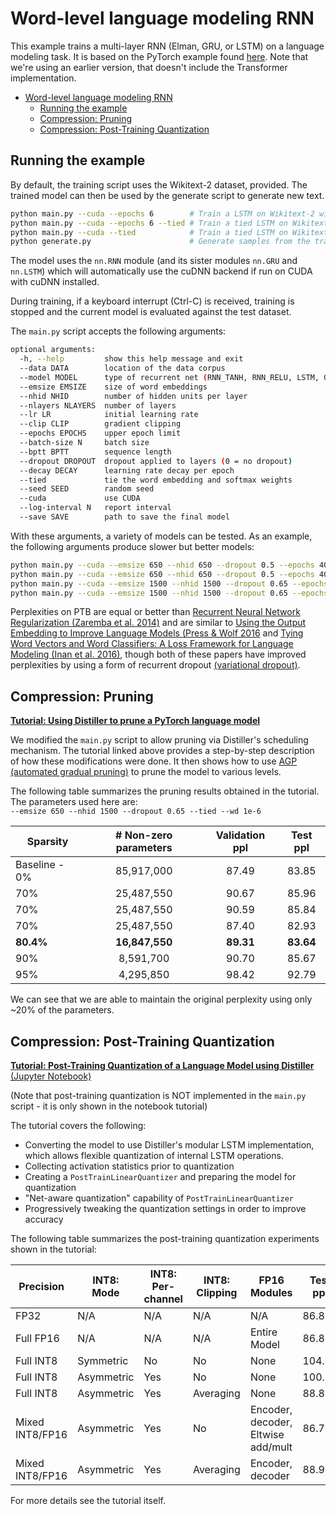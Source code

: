# Word-level language modeling RNN

This example trains a multi-layer RNN (Elman, GRU, or LSTM) on a language modeling task.
It is based on the PyTorch example found [here](https://github.com/pytorch/examples/tree/master/word_language_model). Note that we're using an earlier version, that doesn't include the Transformer implementation.

- [Word-level language modeling RNN](#word-level-language-modeling-rnn)
  - [Running the example](#running-the-example)
  - [Compression: Pruning](#compression-pruning)
  - [Compression: Post-Training Quantization](#compression-post-training-quantization)

## Running the example

By default, the training script uses the Wikitext-2 dataset, provided.
The trained model can then be used by the generate script to generate new text.

```bash
python main.py --cuda --epochs 6        # Train a LSTM on Wikitext-2 with CUDA, reaching perplexity of 117.61
python main.py --cuda --epochs 6 --tied # Train a tied LSTM on Wikitext-2 with CUDA, reaching perplexity of 110.44
python main.py --cuda --tied            # Train a tied LSTM on Wikitext-2 with CUDA for 40 epochs, reaching perplexity of 87.17
python generate.py                      # Generate samples from the trained LSTM model.
```

The model uses the `nn.RNN` module (and its sister modules `nn.GRU` and `nn.LSTM`)
which will automatically use the cuDNN backend if run on CUDA with cuDNN installed.

During training, if a keyboard interrupt (Ctrl-C) is received,
training is stopped and the current model is evaluated against the test dataset.

The `main.py` script accepts the following arguments:

```bash
optional arguments:
  -h, --help         show this help message and exit
  --data DATA        location of the data corpus
  --model MODEL      type of recurrent net (RNN_TANH, RNN_RELU, LSTM, GRU)
  --emsize EMSIZE    size of word embeddings
  --nhid NHID        number of hidden units per layer
  --nlayers NLAYERS  number of layers
  --lr LR            initial learning rate
  --clip CLIP        gradient clipping
  --epochs EPOCHS    upper epoch limit
  --batch-size N     batch size
  --bptt BPTT        sequence length
  --dropout DROPOUT  dropout applied to layers (0 = no dropout)
  --decay DECAY      learning rate decay per epoch
  --tied             tie the word embedding and softmax weights
  --seed SEED        random seed
  --cuda             use CUDA
  --log-interval N   report interval
  --save SAVE        path to save the final model
```

With these arguments, a variety of models can be tested.
As an example, the following arguments produce slower but better models:

```bash
python main.py --cuda --emsize 650 --nhid 650 --dropout 0.5 --epochs 40
python main.py --cuda --emsize 650 --nhid 650 --dropout 0.5 --epochs 40 --tied
python main.py --cuda --emsize 1500 --nhid 1500 --dropout 0.65 --epochs 40
python main.py --cuda --emsize 1500 --nhid 1500 --dropout 0.65 --epochs 40 --tied
```

Perplexities on PTB are equal or better than
[Recurrent Neural Network Regularization (Zaremba et al. 2014)](https://arxiv.org/pdf/1409.2329.pdf)
and are similar to [Using the Output Embedding to Improve Language Models (Press & Wolf 2016](https://arxiv.org/abs/1608.05859) and [Tying Word Vectors and Word Classifiers: A Loss Framework for Language Modeling (Inan et al. 2016)](https://arxiv.org/pdf/1611.01462.pdf), though both of these papers have improved perplexities by using a form of recurrent dropout [(variational dropout)](http://papers.nips.cc/paper/6241-a-theoretically-grounded-application-of-dropout-in-recurrent-neural-networks).

## Compression: Pruning

[**Tutorial: Using Distiller to prune a PyTorch language model**](https://intellabs.github.io/distiller/tutorial-lang_model.html)

We modified the `main.py` script to allow pruning via Distiller's scheduling mechanism. The tutorial linked above provides a step-by-step description of how these modifications were done. It then shows how to use [AGP (automated gradual pruning)](https://arxiv.org/abs/1710.01878) to prune the model to various levels.

The following table summarizes the pruning results obtained in the tutorial. The parameters used here are:  
`--emsize 650 --nhid 1500 --dropout 0.65 --tied --wd 1e-6`

| Sparsity      | # Non-zero parameters | Validation ppl | Test ppl |
|---------------|:---------------------:|:--------------:|:--------:|
| Baseline - 0% | 85,917,000            | 87.49          | 83.85    |
| 70%           | 25,487,550            | 90.67          | 85.96    |
| 70%           | 25,487,550            | 90.59          | 85.84    |
| 70%           | 25,487,550            | 87.40          | 82.93    |
| **80.4%**     | **16,847,550**        | **89.31**      | **83.64**|
| 90%           | 8,591,700             | 90.70          | 85.67    |
| 95%           | 4,295,850             | 98.42          | 92.79    |

We can see that we are able to maintain the original perplexity using only ~20% of the parameters.

## Compression: Post-Training Quantization

[**Tutorial: Post-Training Quantization of a Language Model using Distiller** (Jupyter Notebook)](https://github.com/IntelLabs/distiller/blob/master/examples/word_language_model/quantize_lstm.ipynb)

(Note that post-training quantization is NOT implemented in the `main.py` script - it is only shown in the notebook tutorial)

The tutorial covers the following:

* Converting the model to use Distiller's modular LSTM implementation, which allows flexible quantization of internal LSTM operations.
* Collecting activation statistics prior to quantization
* Creating a `PostTrainLinearQuantizer` and preparing the model for quantization
* "Net-aware quantization" capability of `PostTrainLinearQuantizer`
* Progressively tweaking the quantization settings in order to improve accuracy

The following table summarizes the post-training quantization experiments shown in the tutorial:

| Precision       | INT8: Mode | INT8: Per-channel | INT8: Clipping | FP16 Modules                       | Test ppl |
|-----------------|------------|-------------------|----------------|------------------------------------|----------|
| FP32            | N/A        | N/A               | N/A            | N/A                                | 86.87    |
| Full FP16       | N/A        | N/A               | N/A            | Entire Model                       | 86.80    |
| Full INT8       | Symmetric  | No                | No             | None                               | 104.2    |
| Full INT8       | Asymmetric | Yes               | No             | None                               | 100.45   |
| Full INT8       | Asymmetric | Yes               | Averaging      | None                               | 88.85    |
| Mixed INT8/FP16 | Asymmetric | Yes               | No             | Encoder, decoder, Eltwise add/mult | 86.77    |
| Mixed INT8/FP16 | Asymmetric | Yes               | Averaging      | Encoder, decoder                   | 88.96    |

For more details see the tutorial itself.
